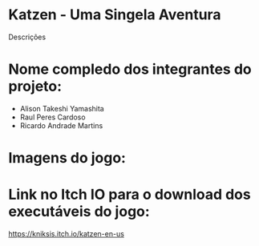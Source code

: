 # Katzen - Uma Singela Aventura
Descrições

# Nome compledo dos integrantes do projeto:
* Alison Takeshi Yamashita
* Raul Peres Cardoso
* Ricardo Andrade Martins

# Imagens do jogo:

# Link no Itch IO para o download dos executáveis do jogo:
https://kniksis.itch.io/katzen-en-us
